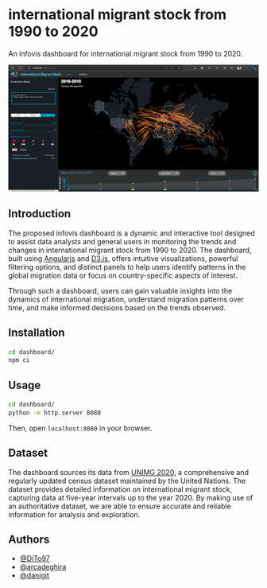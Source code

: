 # international migrant stock from 1990 to 2020

An infovis dashboard for international migrant stock from 1990 to 2020.

[![dashboard](assets/dashboard.png)](assets/dashboard.mp4)

## Introduction

The proposed infovis dashboard is a dynamic and interactive tool designed to assist data analysts and general users in monitoring the trends and changes in international migrant stock from 1990 to 2020. The dashboard, built using [Angularjs](https://angularjs.org/) and [D3.js](https://d3js.org/), offers intuitive visualizations, powerful filtering options, and distinct panels to help users identify patterns in the global migration data or focus on country-specific aspects of interest.

Through such a dashboard, users can gain valuable insights into the dynamics of international migration, understand migration patterns over time, and make informed decisions based on the trends observed.

## Installation

```bash
cd dashboard/
npm ci
```

## Usage

```bash
cd dashboard/
python -m http.server 8080
```

Then, open `localhost:8080` in your browser.

## Dataset

The dashboard sources its data from [UNIMG 2020](https://www.un.org/development/desa/pd/content/international-migrant-stock), a comprehensive and regularly updated census dataset maintained by the United Nations. The dataset provides detailed information on international migrant stock, capturing data at five-year intervals up to the year 2020. By making use of an authoritative dataset, we are able to ensure accurate and reliable information for analysis and exploration.

## Authors

- [@DiTo97](https://github.com/DiTo97)
- [@arcadeghira](https://github.com/arcadeghira)
- [@danigit](https://github.com/danigit)

